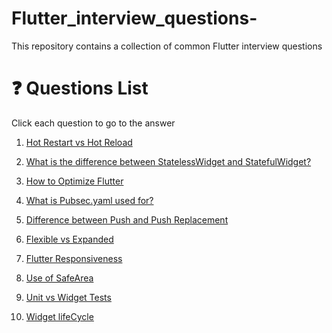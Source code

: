 # Flutter_interview_questions-
This repository contains a collection of common Flutter interview questions 
# :question: Questions List
Click each question to go to the answer 

1. [ Hot Restart vs Hot Reload](https://github.com/Amjadyabroudi128/Flutter_interview_questions-/blob/main/Flutter%20Q%26A/Q1)

2. [What is the difference between StatelessWidget and StatefulWidget?](https://github.com/Amjadyabroudi128/Flutter_interview_questions-/blob/main/Flutter%20Q%26A/Q2)
3. [How to Optimize Flutter](https://github.com/Amjadyabroudi128/Flutter_interview_questions-/blob/main/Flutter%20Q%26A/Q3)
4. [What is Pubsec.yaml used for?](https://github.com/Amjadyabroudi128/Flutter_interview_questions-/blob/main/Flutter%20Q%26A/Q4)
5. [Difference between Push and Push Replacement](https://github.com/Amjadyabroudi128/Flutter_interview_questions-/blob/main/Flutter%20Q%26A/Q5)
6. [Flexible vs Expanded](https://github.com/Amjadyabroudi128/Flutter_interview_questions-/blob/main/Flutter%20Q%26A/Q6)
7. [Flutter Responsiveness](https://github.com/Amjadyabroudi128/Flutter_interview_questions-/blob/main/Flutter%20Q%26A/Q7)
8. [Use of SafeArea](https://github.com/Amjadyabroudi128/Flutter_interview_questions-/blob/main/Flutter%20Q%26A/Q8)
9. [Unit vs Widget Tests](https://github.com/Amjadyabroudi128/Flutter_interview_questions-/blob/main/Flutter%20Q%26A/Q9)
10. [Widget lifeCycle](https://github.com/Amjadyabroudi128/Flutter_interview_questions-/blob/main/Flutter%20Q%26A/Q10)
